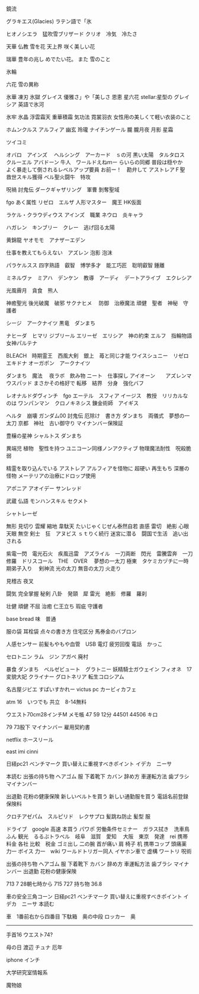 鏡流

グラキエス(Glacies) ラテン語で「氷

ヒオノシエラ　猛吹雪ブリザード
クリオ　冷気　冷たさ

天華
仏教 雪を花 天上界 咲く美しい花

瑞華
豊年の兆し めでたい花。 また 雪のこと

氷輪

六花
雪の異称

氷華
凍刃
氷獄
グレイス
優雅さ」や「美しさ 恩恵
星六花
stellar:星型の
グレイシア 英語で氷河

氷牢
氷晶
浮雲霜天
重華積霜
気功法
霓裳羽衣
女性用の美しくて軽い衣装のこと

ホムンクルス
アルフィア
幽玄
玲瓏
ナイチンゲール
朧
朧月夜
月影
星霜






ツイコミ

オバロ　アインズ　
ヘルシング　アーカード　ｓの河
黒い太陽　タルタロス　クルーエル
アバドーン
牛人　ワールドえねｍー
らいらの同郷
普段は穏やか　
よく暴走して倒されるレベルアップ要員
お前ー！　勘弁して
アストレアＦ聖　救世スキル獲得
ベル聖火闘牛　特攻

呪禍
討鬼伝
ダークギャザリング　軍曹
剝奪聖域




fgo あく属性
リゼロ　エルザ
人形マスター　魔王
HK仮面

ラケル・クラウディウス
アインズ　職業
ネウロ　炎キャラ

ハガレン　キンブリー　クレー　逃げ回る太陽

黄錦龍
ヤオモモ　アナザーエデン　

仕事を教えてもらえない　アズレン 泡影 泡沫

パラケルスス
四字熟語　叡智　博学多才　能工巧匠　聡明叡智
鍾離

ミネルヴァ　ミアハ　デンケン　教導　アーディ　デートアライブ　エクレシア

光風霽月　貪食　熊人　


神癒聖光
後光破魔　破邪
サクナヒメ　
防御　治療魔法
頑健　聖者　神秘　守護者

シージ　アークナイツ
黒竜　ダンまち　

ナヒーダ　ヒマリ
ジブリール
エリーゼ　エリシア　神の約束
エルフ　指輪物語
女神パルテナ

BLEACH　時期霊王　西風大剣　銀上　苺と同じ才能
ワイスシュニー　リゼロエキドナ
オーガポン　アークナイツ

ダンまち　魔法　
夜ラボ　飲み物
ニート　仕事探し
アイオーン　　アズレンマウスパッド
まさかその格好で
転移　結界　分身　強化バフ

レオナルドダヴィンチ　fgo
エーテル　スフィア
イージス　教授　リリカルなのは
ワンパンマン　クロノキネシス
錬金術師　アイギス


ヘルタ　崩壊
ガンダム00
討鬼伝
厄除け　書き方
ダンまち　両儀式　夢想の一太刀
京都　神社　古い御守り
マイナンバー保険証

豊穣の星神
シャルトス
ダンまち

異端児
植物　聖性を持つ
ユニコーン同様ノンアクティブ
物理魔法耐性　呪殺脆弱

精霊を取り込んでいる
アストレア
アルフィアを怪物に
超硬い
再生もち
深層の怪物
メーテリアの治療にドロップ使用

アポニア
アオイデー
サンレッド


武蔵
仏語
モンハンスキル
セクメト

シャトレーゼ

無形
見切り
雲耀
縮地
韋駄天
たいじゃくじぜん泰然自若
直感
雷切　絶影
心眼
天眼
無空
剣士　狂　アヌビス
ｓｔりく続行
迷宮に潜る　闘国で生活　追い出される

紫電一閃　電光石火　疾風迅雷　アズライル　一刀両断　閃光　雷騰雲奔　一刀修羅　ドリスコール　THE　OVER　
夢想の一太刀
極東　タケミカヅチに一時期弟子入り　
剣神流
光の太刀
無音の太刀
火走り　

見稽古
夜叉

闘気
完全掌握
秘剣
八卦　発頸　犀
雷光　絶影　修羅　羅刹


壮健
頑健
不屈
治癒
仁王立ち
瑕疵
守護者

base bread 味　普通

服の袋
耳栓袋
点々の書き方
住宅区分
馬券金のバブロン

人感センサー
前髪もやもや血管　USB
電灯
疲労回復
電話　かっこ



セロトニン
ラム　ジン
アガペ
廃村

暴食
ダンまち　ベルゼビュート　グラトニー
妖精騎士ガウェイン
フィオネ　17
変貌大妃
クライナー
グロトネリア
転生コロシアム


名古屋ジビエ
すぱいすかれー
victus pc
カービィカフェ


atm
16　いつでも
共立　8-14無料

ウエスト70cm28インチM
メモ帳
47  59 12分
44501 44506 キロ

79 73股下
マイナンバー
雇用契約書


netflix
ホースリール

east imi
cinni

日経pc21 ベンチマーク
買い替えに重視すべきポイント
イデカ　ニーサ

本読む
出張の持ち物
ヘアゴム
服
下着靴下
カバン
辞め方
車運転方法
歯ブラシ
マイナンバー

出退勤
花粉の健康保険
新しいベルトを買う
新しい通勤服を買う
電話名前登録
保険料

クロチアゼパム　スルピリド　レクサプロ
髪跳ね防止 髪型 服 


ドライブ　google 高速 本買う パワポ
労働条件セミナー　ガラス拭き　洗車鳥ふん
観光　るるぶトラベル　岐阜　滋賀　愛知
　大阪　東京　発達　rei
携帯料金 各社 比較　税金 ゴミ出し 二の腕
  首が痛い 肩 椅子 机 携帯コップ 頭痛薬
力一 ボイス 力一　wiki
ワールドトリガー同人
イヤホン車で 虚構 ワートリ 呪術

出張の持ち物
ヘアゴム
服
下着靴下
カバン
辞め方
車運転方法
歯ブラシ
マイナンバー
出退勤
花粉の健康保険

713
7 28朝七時から
715
727
持ち物
36.8

車の安全三角コーン
日経pc21 ベンチマーク
買い替えに重視すべきポイント
イデカ　ニーサ
本読む

車　1番前右から四番目
下駄箱　奥の中段
ロッカー　奥


-----------------------------


手首16
ウエスト74?


母の日
渡辺
チュナ
厄年


iphone インチ

大学研究室情報系

魔物娘
